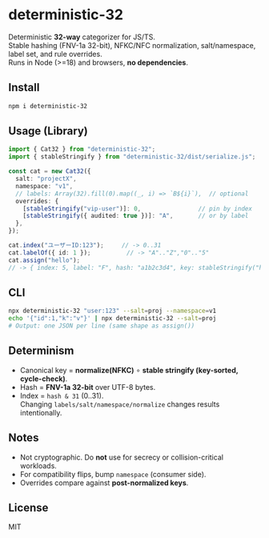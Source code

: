 # deterministic-32

Deterministic **32-way** categorizer for JS/TS.  
Stable hashing (FNV-1a 32-bit), NFKC/NFC normalization, salt/namespace, label set, and rule overrides.  
Runs in Node (>=18) and browsers, **no dependencies**.

## Install
```bash
npm i deterministic-32
```

## Usage (Library)
```ts
import { Cat32 } from "deterministic-32";
import { stableStringify } from "deterministic-32/dist/serialize.js";

const cat = new Cat32({
  salt: "projectX",
  namespace: "v1",
  // labels: Array(32).fill(0).map((_, i) => `B${i}`),  // optional
  overrides: {
    [stableStringify("vip-user")]: 0,                // pin by index
    [stableStringify({ audited: true })]: "A",       // or by label
  },
});

cat.index("ユーザーID:123");     // -> 0..31
cat.labelOf({ id: 1 });          // -> "A".."Z","0".."5"
cat.assign("hello");
// -> { index: 5, label: "F", hash: "a1b2c3d4", key: stableStringify("hello") }
```

## CLI
```bash
npx deterministic-32 "user:123" --salt=proj --namespace=v1
echo '{"id":1,"k":"v"}' | npx deterministic-32 --salt=proj
# Output: one JSON per line (same shape as assign())
```

## Determinism
- Canonical key = **normalize(NFKC)** ∘ **stable stringify (key-sorted, cycle-check)**.
- Hash = **FNV-1a 32-bit** over UTF-8 bytes.
- Index = `hash & 31` (0..31).  
Changing `labels/salt/namespace/normalize` changes results intentionally.

## Notes
- Not cryptographic. Do **not** use for secrecy or collision-critical workloads.
- For compatibility flips, bump `namespace` (consumer side).
- Overrides compare against **post-normalized keys**.

## License
MIT
